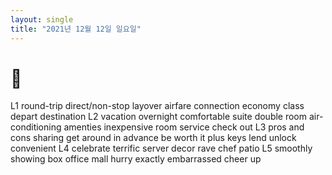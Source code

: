 ```yaml
---
layout: single
title: "2021년 12월 12일 일요일"
---
```


# 🎀

L1
round-trip
direct/non-stop
layover
airfare
connection
economy class
depart
destination
L2
vacation
overnight
comfortable
suite
double room
air-conditioning
amenties
inexpensive
room service
check out
L3
pros and cons
sharing
get around
in advance
be worth it
plus
keys
lend
unlock
convenient
L4
celebrate
terrific
server
decor
rave
chef
patio
L5
smoothly
showing
box office
mall
hurry
exactly
embarrassed
cheer up
